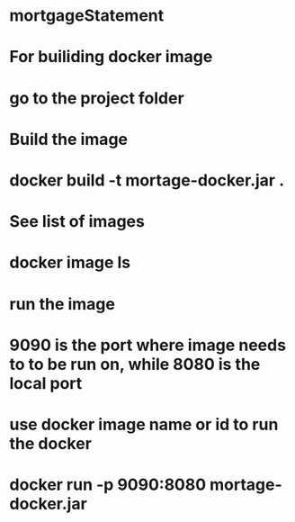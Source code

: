 # mortgageStatement

# For builiding docker image
# go to the project folder

# Build the image
# docker build -t mortage-docker.jar .

# See list of images
# docker image ls

# run the image
# 9090 is the port where image needs to to be run on, while 8080 is the local port
# use docker image name or id to run the docker
# docker run -p 9090:8080 mortage-docker.jar